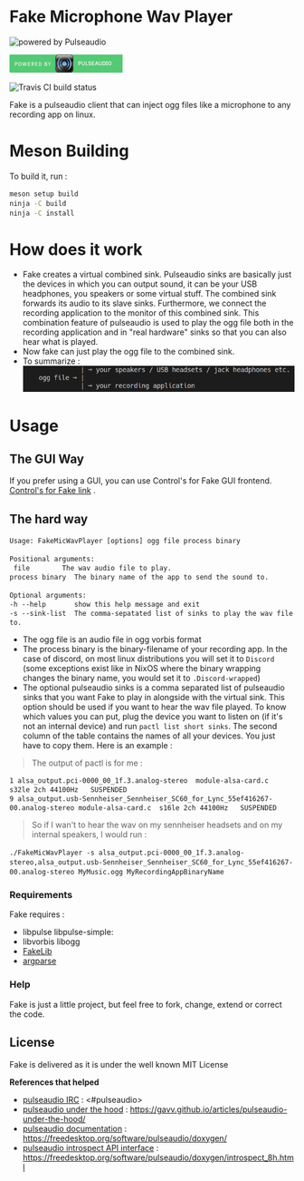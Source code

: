 # Fake Microphone Wav Player

![powered by Pulseaudio](https://www.freedesktop.org/software/pulseaudio/logo.png)

![Powered by Pulseaudio](icons/powered_by_pulseaudio.png)


![Travis CI build status](https://travis-ci.org/SCOTT-HAMILTON/FakeMicWavPlayer.svg?branch=master)

Fake is a pulseaudio client that can inject ogg files like a microphone to any recording app on linux.

# Meson Building 
  To build it, run : 
  ```sh
  meson setup build
  ninja -C build
  ninja -C install
  ```

# How does it work
 - Fake creates a virtual combined sink. Pulseaudio sinks are basically just the devices in which you can output sound, it can be your USB headphones, you speakers or some virtual stuff. The combined sink forwards its audio to its slave sinks. Furthermore, we connect the recording application to the monitor of this combined sink. This combination feature of pulseaudio is used to play the ogg file both in the recording application and in "real hardware" sinks so that you can also hear what is played.
 - Now fake can just play the ogg file to the combined sink.
 - To summarize :
![Summarized Schema](icons/schema.png "schema")

# Usage
## The GUI Way
If you prefer using a GUI, you can use Control's for Fake GUI frontend. [Control's for Fake link](https://github.com/SCOTT-HAMILTON/ControlsForFake) .
	
## The hard way
```
Usage: FakeMicWavPlayer [options] ogg file process binary

Positional arguments:
 file        The wav audio file to play.
process binary  The binary name of the app to send the sound to.

Optional arguments:
-h --help       show this help message and exit
-s --sink-list  The comma-sepatated list of sinks to play the wav file to.
```

  - The ogg file is an audio file in ogg vorbis format
  - The process binary is the binary-filename of your recording app. In the case of discord, on most linux distributions you will set it to `Discord` (some exceptions exist like in NixOS where the binary wrapping changes the binary name, you would set it to `.Discord-wrapped`)
  - The optional pulseaudio sinks is a comma separated list of pulseaudio sinks that you want Fake to play in alongside with the virtual sink. This option should be used if you want to hear the wav file played. To know which values you can put, plug the device you want to listen on (if it's not an internal device) and run `pactl list short sinks`. The second column of the table contains the names of all your devices. You just have to copy them. Here is an example : 
  
   > The output of pactl is for me : 
  
  ```
  1	alsa_output.pci-0000_00_1f.3.analog-stereo	module-alsa-card.c	s32le 2ch 44100Hz	SUSPENDED
  9	alsa_output.usb-Sennheiser_Sennheiser_SC60_for_Lync_55ef416267-00.analog-stereo module-alsa-card.c	s16le 2ch 44100Hz	SUSPENDED
  ```
  
   > So if I wan't to hear the wav on my sennheiser headsets and on my internal speakers, I would run : 
  
  `./FakeMicWavPlayer -s alsa_output.pci-0000_00_1f.3.analog-stereo,alsa_output.usb-Sennheiser_Sennheiser_SC60_for_Lync_55ef416267-00.analog-stereo MyMusic.ogg MyRecordingAppBinaryName `
  

### Requirements

Fake requires : 
 - libpulse  libpulse-simple: 
 - libvorbis libogg
 - [FakeLib](https://github.com/SCOTT-HAMILTON/FakeLib)
 - [argparse](https://github.com/p-ranav/argparse)


### Help

Fake is just a little project, but feel free to fork, change, extend or correct the code.


License
----
Fake is delivered as it is under the well known MIT License


**References that helped**
 - [pulseaudio IRC] : <#pulseaudio>
 - [pulseaudio under the hood] : <https://gavv.github.io/articles/pulseaudio-under-the-hood/>
 - [pulseaudio documentation] : <https://freedesktop.org/software/pulseaudio/doxygen/>
 - [pulseaudio introspect API interface] :
   <https://freedesktop.org/software/pulseaudio/doxygen/introspect_8h.html>

[//]: # (These are reference links used in the body of this note and get stripped out when the markdown processor does its job. There is no need to format nicely because it shouldn't be seen. Thanks SO - http://stackoverflow.com/questions/4823468/store-comments-in-markdown-syntax)



   [pulseaudio IRC]: <#pulseaudio>
   [pulseaudio under the hood]: <https://gavv.github.io/articles/pulseaudio-under-the-hood/>
   [pulseaudio documentation]: <https://freedesktop.org/software/pulseaudio/doxygen/>
   [pulseaudio introspect API interface]:
   <https://freedesktop.org/software/pulseaudio/doxygen/introspect_8h.html>
